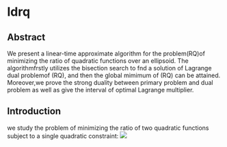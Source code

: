 # ldrq
## Abstract
We present a linear-time approximate algorithm for the problem(RQ)of minimizing the ratio of quadratic functions over an ellipsoid. The algorithmfrstly utilizes the bisection search to fnd a solution of Lagrange dual problemof (RQ), and then the global mimimum of (RQ) can be attained. Moreover,we prove the strong duality between primary problem and dual problem as well as give the interval of optimal Lagrange multiplier.
## Introduction
we study the problem of minimizing the ratio of two quadratic functions subject to a single quadratic constraint:
<img src="http://chart.googleapis.com/chart?cht=tx&chl= f(x)" style="border:none;">
